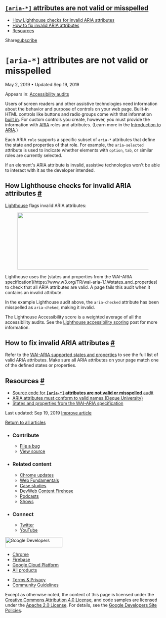 





## <a href="#lesscodegreateraria-*lesscodegreater-attributes-are-not-valid-or-misspelled" class="w-toc__header--link"><code>[aria-\*]</code> attributes are not valid or misspelled</a>

- [How Lighthouse checks for invalid ARIA attributes](#how-lighthouse-checks-for-invalid-aria-attributes)
- [How to fix invalid ARIA attributes](#how-to-fix-invalid-aria-attributes)
- [Resources](#resources)

Share<a href="/newsletter/" class="gc-analytics-event w-actions__fab w-actions__fab--subscribe"><span>subscribe</span></a>

# `[aria-*]` attributes are not valid or misspelled

May 2, 2019 <span class="w-author__separator">•</span> Updated Sep 19, 2019

<span class="w-post-signpost__title">Appears in:</span> <a href="/lighthouse-accessibility" class="w-post-signpost__link">Accessibility audits</a>

Users of screen readers and other assistive technologies need information about the behavior and purpose of controls on your web page. Built-in HTML controls like buttons and radio groups come with that information [built in](/use-semantic-html). For custom controls you create, however, you must provide the information with [ARIA](https://www.w3.org/TR/wai-aria-1.1/#role_definitions) roles and attributes. (Learn more in the [Introduction to ARIA](https://developers.google.com/web/fundamentals/accessibility/semantics-aria/).)

Each ARIA `role` supports a specific subset of `aria-*` attributes that define the state and properties of that role. For example, the `aria-selected` attribute is used to indicate whether elements with `option`, `tab`, or similar roles are currently selected.

If an element's ARIA attribute is invalid, assistive technologies won't be able to interact with it as the developer intended.

## How Lighthouse checks for invalid ARIA attributes <a href="#how-lighthouse-checks-for-invalid-aria-attributes" class="w-headline-link">#</a>

[Lighthouse](https://developers.google.com/web/tools/lighthouse) flags invalid ARIA attributes:

<figure><img src="https://web-dev.imgix.net/image/tcFciHGuF3MxnTr1y5ue01OGLBn2/bsTxrfOgA2pNnmdMpP0H.png?auto=format" class="w-screenshot" sizes="(min-width: 800px) 800px, calc(100vw - 48px)" srcset="https://web-dev.imgix.net/image/tcFciHGuF3MxnTr1y5ue01OGLBn2/bsTxrfOgA2pNnmdMpP0H.png?auto=format&amp;w=200 200w, https://web-dev.imgix.net/image/tcFciHGuF3MxnTr1y5ue01OGLBn2/bsTxrfOgA2pNnmdMpP0H.png?auto=format&amp;w=228 228w, https://web-dev.imgix.net/image/tcFciHGuF3MxnTr1y5ue01OGLBn2/bsTxrfOgA2pNnmdMpP0H.png?auto=format&amp;w=260 260w, https://web-dev.imgix.net/image/tcFciHGuF3MxnTr1y5ue01OGLBn2/bsTxrfOgA2pNnmdMpP0H.png?auto=format&amp;w=296 296w, https://web-dev.imgix.net/image/tcFciHGuF3MxnTr1y5ue01OGLBn2/bsTxrfOgA2pNnmdMpP0H.png?auto=format&amp;w=338 338w, https://web-dev.imgix.net/image/tcFciHGuF3MxnTr1y5ue01OGLBn2/bsTxrfOgA2pNnmdMpP0H.png?auto=format&amp;w=385 385w, https://web-dev.imgix.net/image/tcFciHGuF3MxnTr1y5ue01OGLBn2/bsTxrfOgA2pNnmdMpP0H.png?auto=format&amp;w=439 439w, https://web-dev.imgix.net/image/tcFciHGuF3MxnTr1y5ue01OGLBn2/bsTxrfOgA2pNnmdMpP0H.png?auto=format&amp;w=500 500w, https://web-dev.imgix.net/image/tcFciHGuF3MxnTr1y5ue01OGLBn2/bsTxrfOgA2pNnmdMpP0H.png?auto=format&amp;w=571 571w, https://web-dev.imgix.net/image/tcFciHGuF3MxnTr1y5ue01OGLBn2/bsTxrfOgA2pNnmdMpP0H.png?auto=format&amp;w=650 650w, https://web-dev.imgix.net/image/tcFciHGuF3MxnTr1y5ue01OGLBn2/bsTxrfOgA2pNnmdMpP0H.png?auto=format&amp;w=741 741w, https://web-dev.imgix.net/image/tcFciHGuF3MxnTr1y5ue01OGLBn2/bsTxrfOgA2pNnmdMpP0H.png?auto=format&amp;w=845 845w, https://web-dev.imgix.net/image/tcFciHGuF3MxnTr1y5ue01OGLBn2/bsTxrfOgA2pNnmdMpP0H.png?auto=format&amp;w=964 964w, https://web-dev.imgix.net/image/tcFciHGuF3MxnTr1y5ue01OGLBn2/bsTxrfOgA2pNnmdMpP0H.png?auto=format&amp;w=1098 1098w, https://web-dev.imgix.net/image/tcFciHGuF3MxnTr1y5ue01OGLBn2/bsTxrfOgA2pNnmdMpP0H.png?auto=format&amp;w=1252 1252w, https://web-dev.imgix.net/image/tcFciHGuF3MxnTr1y5ue01OGLBn2/bsTxrfOgA2pNnmdMpP0H.png?auto=format&amp;w=1428 1428w, https://web-dev.imgix.net/image/tcFciHGuF3MxnTr1y5ue01OGLBn2/bsTxrfOgA2pNnmdMpP0H.png?auto=format&amp;w=1600 1600w" width="800" height="185" /></figure>Lighthouse uses the [states and properties from the WAI-ARIA specification](https://www.w3.org/TR/wai-aria-1.1/#states_and_properties) to check that all ARIA attributes are valid. A page fails this audit when it contains an invalid attribute.

In the example Lighthouse audit above, the `aria-checked` attribute has been misspelled as `aria-cheked`, making it invalid.

The Lighthouse Accessibility score is a weighted average of all the accessibility audits. See the [Lighthouse accessibility scoring](/accessibility-scoring) post for more information.

## How to fix invalid ARIA attributes <a href="#how-to-fix-invalid-aria-attributes" class="w-headline-link">#</a>

Refer to the [WAI-ARIA supported states and properties](https://www.w3.org/TR/wai-aria-1.1/#states_and_properties) to see the full list of valid ARIA attributes. Make sure all ARIA attributes on your page match one of the defined states or properties.

## Resources <a href="#resources" class="w-headline-link">#</a>

- [Source code for **`[aria-*]` attributes are not valid or misspelled** audit](https://github.com/GoogleChrome/lighthouse/blob/master/lighthouse-core/audits/accessibility/aria-valid-attr.js)
- [ARIA attributes must conform to valid names (Deque University)](https://dequeuniversity.com/rules/axe/3.3/aria-valid-attr)
- [States and properties from the WAI-ARIA specification](https://www.w3.org/TR/wai-aria-1.1/#states_and_properties)

<span class="w-mr--sm">Last updated: Sep 19, 2019 </span>[Improve article](https://github.com/GoogleChrome/web.dev/blob/master/src/site/content/en/lighthouse-accessibility/aria-valid-attr/index.md)

<a href="/lighthouse-accessibility" class="gc-analytics-event w-article-navigation__link w-article-navigation__link--back w-article-navigation__link--single">Return to all articles</a>

- ### Contribute

  - <a href="https://github.com/GoogleChrome/web.dev/issues/new?assignees=&amp;labels=bug&amp;template=bug_report.md&amp;title=" class="w-footer__linkbox-link">File a bug</a>
  - <a href="https://github.com/googlechrome/web.dev" class="w-footer__linkbox-link">View source</a>

- ### Related content

  - <a href="https://blog.chromium.org/" class="w-footer__linkbox-link">Chrome updates</a>
  - <a href="https://developers.google.com/web/" class="w-footer__linkbox-link">Web Fundamentals</a>
  - <a href="https://developers.google.com/web/showcase/" class="w-footer__linkbox-link">Case studies</a>
  - <a href="https://devwebfeed.appspot.com/" class="w-footer__linkbox-link">DevWeb Content Firehose</a>
  - <a href="/podcasts/" class="w-footer__linkbox-link">Podcasts</a>
  - <a href="/shows/" class="w-footer__linkbox-link">Shows</a>

- ### Connect

  - <a href="https://www.twitter.com/ChromiumDev" class="w-footer__linkbox-link">Twitter</a>
  - <a href="https://www.youtube.com/user/ChromeDevelopers" class="w-footer__linkbox-link">YouTube</a>

<a href="https://developers.google.com/" class="w-footer__utility-logo-link"><img src="/images/lockup-color.png" alt="Google Developers" class="w-footer__utility-logo" width="185" height="33" /></a>

- <a href="https://developer.chrome.com/" class="w-footer__utility-link">Chrome</a>
- <a href="https://firebase.google.com/" class="w-footer__utility-link">Firebase</a>
- <a href="https://cloud.google.com/" class="w-footer__utility-link">Google Cloud Platform</a>
- <a href="https://developers.google.com/products" class="w-footer__utility-link">All products</a>

<!-- -->

- <a href="https://policies.google.com/" class="w-footer__utility-link">Terms &amp; Privacy</a>
- <a href="/community-guidelines/" class="w-footer__utility-link">Community Guidelines</a>

Except as otherwise noted, the content of this page is licensed under the [Creative Commons Attribution 4.0 License](https://creativecommons.org/licenses/by/4.0/), and code samples are licensed under the [Apache 2.0 License](https://www.apache.org/licenses/LICENSE-2.0). For details, see the [Google Developers Site Policies](https://developers.google.com/terms/site-policies).
